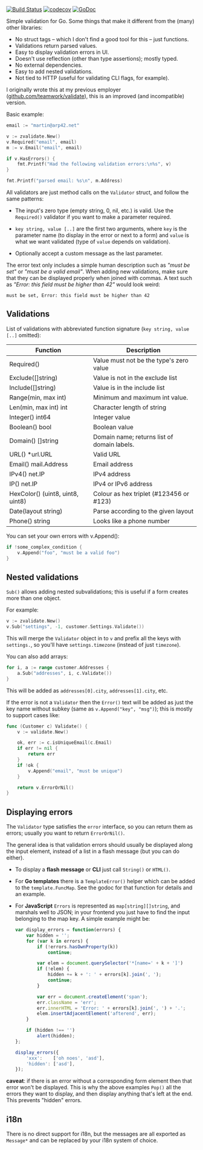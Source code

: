 [![Build Status](https://travis-ci.org/zgoat/zvalidate.svg?branch=master)](https://travis-ci.org/zgoat/zvalidate)
[![codecov](https://codecov.io/gh/zgoat/zvalidate/branch/master/graph/badge.svg?token=n0k8YjbQOL)](https://codecov.io/gh/zgoat/zvalidate)
[![GoDoc](https://godoc.org/zgo.at/zvalidate?status.svg)](https://pkg.go.dev/zgo.at/zvalidate)

Simple validation for Go. Some things that make it different from the (many)
other libraries:

- No struct tags – which I don't find a good tool for this – just functions.
- Validations return parsed values.
- Easy to display validation errors in UI.
- Doesn't use reflection (other than type assertions); mostly typed.
- No external dependencies.
- Easy to add nested validations.
- Not tied to HTTP (useful for validating CLI flags, for example).

I originally wrote this at my previous employer
([github.com/teamwork/validate][tw]), this is an improved (and incompatible)
version.

[tw]: https://github.com/teamwork/validate

Basic example:

```go
email := "martin@arp42.net"

v := zvalidate.New()
v.Required("email", email)
m := v.Email("email", email)

if v.HasErrors() {
    fmt.Printf("Had the following validation errors:\n%s", v)
}

fmt.Printf("parsed email: %s\n", m.Address)
```

All validators are just method calls on the `Validator` struct, and follow the
same patterns:

- The input's zero type (empty string, 0, nil, etc.) is valid. Use the
  `Required()` validator if you want to make a parameter required.

- `key string, value [..]` are the first two arguments, where `key` is the
  parameter name (to display in the error or next to a form) and `value` is what
  we want validated (type of `value` depends on validation).

- Optionally accept a custom message as the last parameter.

The error text only includes a simple human description such as *"must be set"*
or *"must be a valid email"*. When adding new validations, make sure that they
can be displayed properly when joined with commas. A text such as *"Error: this
field must be higher than 42"* would look weird:

    must be set, Error: this field must be higher than 42

Validations
-----------

List of validations with abbreviated function signature (`key string, value
[..]` omitted):

| Function                         | Description                                 |
| --------                         | -----------                                 |
| Required()                       | Value must not be the type's zero value     |
| Exclude([]string)                | Value is not in the exclude list            |
| Include([]string)                | Value is in the include list                |
| Range(min, max int)              | Minimum and maximum int value.              |
| Len(min, max int) int            | Character length of string                  |
| Integer() int64                  | Integer value                               |
| Boolean() bool                   | Boolean value                               |
| Domain() []string                | Domain name; returns list of domain labels. |
| URL() \*url.URL                  | Valid URL                                   |
| Email() mail.Address             | Email address                               |
| IPv4() net.IP                    | IPv4 address                                |
| IP() net.IP                      | IPv4 or IPv6 address                        |
| HexColor() (uint8, uint8, uint8) | Colour as hex triplet (#123456 or #123)     |
| Date(layout string)              | Parse according to the given layout         |
| Phone() string                   | Looks like a phone number                   |

You can set your own errors with v.Append():

```go
if !some_complex_condition {
    v.Append("foo", "must be a valid foo")
}
```

Nested validations
------------------

`Sub()` allows adding nested subvalidations; this is useful if a form creates
more than one object.

For example:

```go
v := zvalidate.New()
v.Sub("settings", -1, customer.Settings.Validate())
```

This will merge the `Validator` object in to `v` and prefix all the keys with
`settings.`, so you'll have `settings.timezone` (instead of just `timezone`).

You can also add arrays:

```go
for i, a := range customer.Addresses {
    a.Sub("addresses", i, c.Validate())
}
```

This will be added as `addresses[0].city`, `addresses[1].city`, etc.

If the error is not a `Validator` then the `Error()` text will be added as just
the key name without subkey (same as `v.Append("key", "msg")`); this is mostly
to support cases like:

```go
func (Customer c) Validate() {
    v := validate.New()

    ok, err := c.isUniqueEmail(c.Email)
    if err != nil {
        return err
    }
    if !ok {
        v.Append("email", "must be unique")
    }

    return v.ErrorOrNil()
}
```

Displaying errors
-----------------

The `Validator` type satisfies the `error` interface, so you can return them as
errors; usually you want to return `ErrorOrNil()`.

The general idea is that validation errors should usually be displayed along the
input element, instead of a list in a flash message (but you can do either).

- To display a **flash message** or **CLI** just call `String()` or `HTML()`.

- For **Go templates** there is a `TemplateError()` helper which can be added to
  the `template.FuncMap`. See the godoc for that function for details and an
  example.

- For **JavaScript** `Errors` is represented as `map[string][]string`, and
  marshals well to JSON; in your frontend you just have to find the input
  belonging to the map key. A simple example might be:

  ```javascript
  var display_errors = function(errors) {
      var hidden = '';
      for (var k in errors) {
          if (!errors.hasOwnProperty(k))
              continue;

          var elem = document.querySelector('*[name=' + k + ']')
          if (!elem) {
              hidden += k + ': ' + errors[k].join(', ');
              continue;
          }

          var err = document.createElement('span');
          err.className = 'err';
          err.innerHTML = 'Error: ' + errors[k].join(', ') + '.';
          elem.insertAdjacentElement('afterend', err);
      }

      if (hidden !== '')
          alert(hidden);
  };

  display_errors({
      'xxx':    ['oh noes', 'asd'],
      'hidden': ['asd'],
  });
  ```


**caveat**: if there is an error without a corresponding form element then that
error won't be displayed. This is why the above examples `Pop()` all the errors
they want to display, and then display anything that's left at the end. This
prevents "hidden" errors.

i18n
----

There is no direct support for i18n, but the messages are all exported as
`Message*` and can be replaced by your i18n system of choice.
